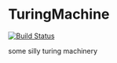 TuringMachine
==================
[![Build Status](https://travis-ci.org/FilipJany/TuringMachine.svg?branch=master)](https://travis-ci.org/FilipJany/TuringMachine)

some silly turing machinery
